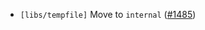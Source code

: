 - `[libs/tempfile]` Move to `internal`
  ([\#1485](https://github.com/depinnetwork/por-consensus/pull/1485))